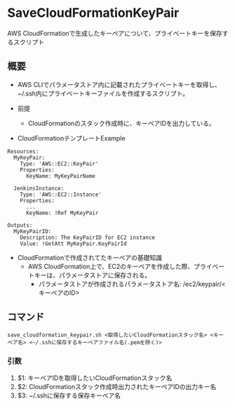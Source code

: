 # SaveCloudFormationKeyPair
AWS CloudFormationで生成したキーペアについて、プライベートキーを保存するスクリプト

## 概要
- AWS CLIでパラメータストア内に記載されたプライベートキーを取得し、~/.ssh内にプライベートキーファイルを作成するスクリプト。
- 前提
  - CloudFormationのスタック作成時に、キーペアIDを出力している。

- CloudFormationテンプレートExample
```
Resources:
  MyKeyPair:
    Type: 'AWS::EC2::KeyPair'
    Properties:
      KeyName: MyKeyPairName

  JenkinsInstance:
    Type: 'AWS::EC2::Instance'
    Properties:
      ...
      KeyName: !Ref MyKeyPair

Outputs:
  MyKeyPairID:
    Description: The KeyPairID for EC2 instance
    Value: !GetAtt MyKeyPair.KeyPairId
```

- CloudFormationで作成されてたキーペアの基礎知識
  - AWS CloudFormation上で、EC2のキーペアを作成した際、プライベートキーは、パラメータストアに保存される。
    - パラメータストアが作成されるパラメータストア名: /ec2/keypair/<キーペアのID>

## コマンド

```
save_cloudformation_keypair.sh <取得したいCloudFormationスタック名> <キーペア名> <~/.sshに保存するキーペアファイル名(.pemを除く)>
```

### 引数
1.  $1: キーペアIDを取得したいCloudFormationスタック名
2.  $2: CloudFormationスタック作成時出力されたキーペアIDの出力キー名
3.  $3: ~/.sshに保存する保存キーペア名
